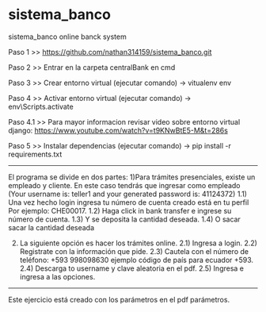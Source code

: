 # sistema_banco

sistema_banco
online banck system

Paso 1 >> https://github.com/nathan314159/sistema_banco.git

Paso 2 >> Entrar en la carpeta centralBank en cmd

Paso 3 >> Crear entorno virtual (ejecutar comando) -> vitualenv env

Paso 4 >> Activar entorno virtual (ejecutar comando) -> env\Scripts\.activate

Paso 4.1 >> Para mayor informacion revisar video sobre entorno virtual django: https://www.youtube.com/watch?v=t9KNwBtE5-M&t=286s

Paso 5 >> Instalar dependencias (ejecutar comando) -> pip install -r requirements.txt

----------------------------------------------------------------------------------------------------------------------------------------------------
El programa se divide en dos partes:
1)Para trámites presenciales, existe un empleado y cliente. En este caso tendrás que ingresar como empleado (Your username is: teller1 and your generated password is: 41124372) 
1.1) Una vez hecho login ingresa tu número de cuenta creado está en tu perfil Por ejemplo: CHE00017. 
1.2) Haga click in bank transfer e ingrese su número de cuenta. 
1.3) Y se deposita la cantidad deseada. 
1.4) O sacar sacar la cantidad deseada

2) La siguiente opción es hacer los trámites online.
2.1) Ingresa a login.
2.2) Registrate con la información que pide.
2.3) Cautela con el número de teléfono: +593 998098630 ejemplo código de país para ecuador +593.
2.4) Descarga to username y clave aleatoria en el pdf.
2.5) Ingresa e ingresa a las opciones.
----------------------------------------------------------------------------------------------------------------------------------------------------
Este ejercicio está creado con los parámetros en el pdf parámetros.
